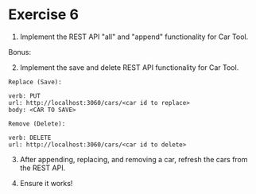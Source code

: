 # Exercise 6

1. Implement the REST API "all" and "append" functionality for Car Tool.

Bonus:

2. Implement the save and delete REST API functionality for Car Tool.

```text
Replace (Save):

verb: PUT
url: http://localhost:3060/cars/<car id to replace>
body: <CAR TO SAVE>

Remove (Delete):

verb: DELETE
url: http://localhost:3060/cars/<car id to delete>
```

3. After appending, replacing, and removing a car, refresh the cars from the REST API.

4. Ensure it works!
